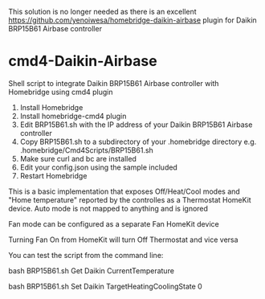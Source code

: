 This solution is no longer needed as there is an excellent https://github.com/yenoiwesa/homebridge-daikin-airbase plugin for Daikin BRP15B61 Airbase controller

# cmd4-Daikin-Airbase
Shell script to integrate Daikin BRP15B61 Airbase controller with Homebridge using cmd4 plugin

1. Install Homebridge
2. Install homebridge-cmd4 plugin
3. Edit BRP15B61.sh with the IP address of your Daikin BRP15B61 Airbase controller
4. Copy BRP15B61.sh to a subdirectory of your .homebridge directory e.g. .homebridge/Cmd4Scripts/BRP15B61.sh
5. Make sure curl and bc are installed
6. Edit your config.json using the sample included
7. Restart Homebridge

This is a basic implementation that exposes Off/Heat/Cool modes and "Home temperature" reported by the controlles as a Thermostat HomeKit device. Auto mode is not mapped to anything and is ignored

Fan mode can be configured as a separate Fan HomeKit device

Turning Fan On from HomeKit will turn Off Thermostat and vice versa

You can test the script from the command line:

bash BRP15B61.sh Get Daikin CurrentTemperature

bash BRP15B61.sh Set Daikin TargetHeatingCoolingState 0

